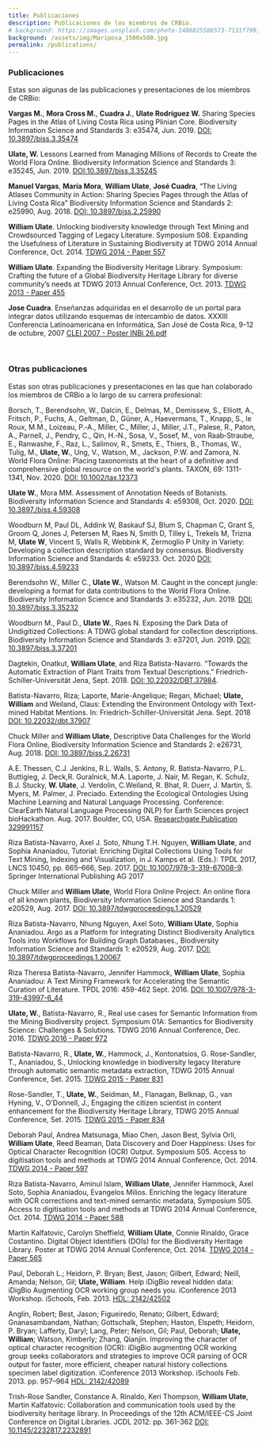 ```yaml
---
title: Publicaciones
description: Publicaciones de los miembros de CRBio.
# background: https://images.unsplash.com/photo-1486825586573-7131f7991bdd?auto=format&w=2000
background: /assets/img/Mariposa_1500x500.jpg
permalink: /publications/
---
```


### Publicaciones

Estas son algunas de las publicaciones y presentaciones de los miembros de CRBio:

**Vargas M.**, **Mora Cross M.**, **Cuadra J.**, **Ulate Rodríguez W.** Sharing Species Pages in the Atlas of Living Costa Rica using Plinian Core. Biodiversity Information Science and Standards 3: e35474, Jun. 2019. [DOI: 10.3897/biss.3.35474](https://doi.org/10.3897/biss.3.35474)

**Ulate, W.** Lessons Learned from Managing Millions of Records to Create the World Flora Online. Biodiversity Information Science and Standards 3: e35245, Jun. 2019. [DOI:10.3897/biss.3.35245](https://doi.org/10.3897/biss.3.35245)

**Manuel Vargas**, **María Mora**, **William Ulate**, **José Cuadra**, “The Living Atlases Community in Action: Sharing Species Pages through the Atlas of Living Costa Rica” Biodiversity Information Science and Standards 2: e25990, Aug. 2018. [DOI: 10.3897/biss.2.25990](https://doi.org/10.3897/biss.2.25990)

**William Ulate**. Unlocking biodiversity knowledge through Text Mining and Crowdsourced Tagging of Legacy Literature.  Symposium S08. Expanding the Usefulness of Literature in Sustaining Biodiversity at TDWG 2014 Annual Conference, Oct. 2014. [TDWG 2014 - Paper 557](https://mbgocs.mobot.org/index.php/tdwg/2014/paper/view/557)

**William Ulate**. Expanding the Biodiversity Heritage Library.  Symposium: Crafting the future of a Global Biodiversity Heritage Library for diverse community’s needs at TDWG 2013 Annual Conference, Oct. 2013. [TDWG 2013 - Paper 455](https://mbgocs.mobot.org/index.php/tdwg/2013/paper/view/455) 

**Jose Cuadra**. Enseñanzas adquiridas en el desarrollo de un portal para integrar datos utilizando esquemas de intercambio de datos.
XXXIII Conferencia Latinoamericana en Informática, San José de Costa Rica, 9-12 de octubre, 2007 [CLEI 2007 - Poster INBi 26.pdf](http://clei.org/clei2007/proceedings/documentos/posters/inbi/inbi_26.pdf)

&nbsp;  

### Otras publicaciones

Estas son otras publicaciones y presentaciones en las que han colaborado los miembros de CRBio a lo largo de su carrera profesional:

Borsch, T., Berendsohn, W., Dalcin, E., Delmas, M., Demissew, S., Elliott, A., Fritsch, P., Fuchs, A., Geltman, D., Güner, A., Haevermans, T., Knapp, S., le Roux, M.M., Loizeau, P.‐A., Miller, C., Miller, J., Miller, J.T., Palese, R., Paton, A., Parnell, J., Pendry, C., Qin, H.‐N., Sosa, V., Sosef, M., von Raab‐Straube, E., Ranwashe, F., Raz, L., Salimov, R., Smets, E., Thiers, B., Thomas, W., Tulig, M., **Ulate, W.**, Ung, V., Watson, M., Jackson, P.W. and Zamora, N. World Flora Online: Placing taxonomists at the heart of a definitive and comprehensive global resource on the world's plants. TAXON, 69: 1311-1341, Nov. 2020. [DOI: 10.1002/tax.12373](https://doi.org/10.1002/tax.12373)

**Ulate W.**, Mora MM. Assessment of Annotation Needs of Botanists. Biodiversity Information Science and Standards 4: e59308, Oct. 2020. [DOI: 10.3897./biss.4.59308](https://doi.org/10.3897/biss.4.59308)

Woodburn M, Paul DL, Addink W, Baskauf SJ, Blum S, Chapman C, Grant S, Groom Q, Jones J, Petersen M, Raes N, Smith D, Tilley L, Trekels M, Trizna M, **Ulate W**, Vincent S, Walls R, Webbink K, Zermoglio P Unity in Variety: Developing a collection description standard by consensus. Biodiversity Information Science and Standards 4: e59233. Oct. 2020 [DOI: 10.3897/biss.4.59233](https://doi.org/10.3897/biss.4.59233)

Berendsohn W., Miller C., **Ulate W.**, Watson M. Caught in the concept jungle: developing a format for data contributions to the World Flora Online. Biodiversity Information Science and Standards 3: e35232, Jun. 2019. [DOI: 10.3897/biss.3.35232](https://doi.org/10.3897/biss.3.35232)

Woodburn M., Paul D., **Ulate W.**, Raes N. Exposing the Dark Data of Undigitized Collections: A TDWG global standard for collection descriptions. Biodiversity Information Science and Standards 3: e37201, Jun. 2019. [DOI: 10.3897/biss.3.37201](https://doi.org/10.3897/biss.3.37201)

Dagtekin, Onatkut, **William Ulate**, and Riza Batista-Navarro. “Towards the Automatic Extraction of Plant Traits from Textual Descriptions.” Friedrich-Schiller-Universität Jena, Sept. 2018. [DOI: 10.22032/DBT.37984](https://doi.org/10.22032/DBT.37984).

Batista-Navarro, Riza; Laporte, Marie-Angelique; Regan, Michael; **Ulate, William** and Weiland, Claus: Extending the Environment Ontology with Text-mined Habitat Mentions. In: Friedrich-Schiller-Universität Jena. Sept. 2018 [DOI: 10.22032/dbt.37907](https://doi.org/10.22032/dbt.37907) 

Chuck Miller and **William Ulate**, Descriptive Data Challenges for the World Flora Online, Biodiversity Information Science and Standards 2: e26731, Aug. 2018. [DOI: 10.3897/biss.2.26731](https://doi.org/10.3897/biss.2.26731)

A.E. Thessen, C.J. Jenkins, R.L. Walls, S. Antony, R. Batista-Navarro, P.L. Buttigieg, J. Deck,R. Guralnick, M.A. Laporte, J. Nair, M. Regan, K. Schulz, B.J. Stucky, **W. Ulate**, J. Verdolin, C.Weiland, R. Bhat, R. Duerr, J. Martin, S. Myers, M. Palmer, J. Preciado.  Extending the Ecological Ontologies Using Machine Learning and Natural Language Processing.  Conference: ClearEarth Natural Language Processing (NLP) for Earth Sciences project bioHackathon.  Aug. 2017. Boulder, CO, USA. [Researchgate Publication 329991157](https://www.researchgate.net/publication/329991157)

Riza Batista-Navarro, Axel J. Soto, Nhung T.H. Nguyen, **William Ulate**, and Sophia Ananiadou, Tutorial: Enriching Digital Collections Using Tools for Text Mining, Indexing and Visualization, in J. Kamps et al. (Eds.): TPDL 2017, LNCS 10450, pp. 665–666, Sep. 2017. 
[DOI: 10.1007/978-3-319-67008-9](https://doi.org/10.1007/978-3-319-67008-9).  Springer International Publishing AG 2017

Chuck Miller and **William Ulate**, World Flora Online Project: An online flora of all known plants, Biodiversity Information Science and Standards 1: e20529, Aug. 2017. [DOI:
10.3897/tdwgproceedings.1.20529](https://doi.org/10.3897/tdwgproceedings.1.20529)

Riza Batista-Navarro, Nhung Nguyen, Axel Soto, **William Ulate**, Sophia Ananiadou. Argo as a Platform for Integrating Distinct Biodiversity Analytics Tools into Workflows for Building Graph Databases., Biodiversity Information Science and Standards 1: e20529, Aug. 2017. [DOI: 10.3897/tdwgproceedings.1.20067](https://doi.org/10.3897/tdwgproceedings.1.20067) 

Riza Theresa Batista-Navarro, Jennifer Hammock, **William Ulate**, Sophia Ananiadou: A Text Mining Framework for Accelerating the Semantic Curation of Literature. TPDL 2016: 459-462 Sept. 2016. [DOI: 10.1007/978-3-319-43997-6_44](https://doi.org/10.1007/978-3-319-43997-6_44)

**Ulate, W.**, Batista-Navarro, R., Real use cases for Semantic Information from the Mining Biodiversity project. Symposium 01A: Semantics for Biodiversity Science: Challenges & Solutions. TDWG 2016 Annual Conference, Dec. 2016. [TDWG 2016 - Paper 972](https://mbgocs.mobot.org/index.php/tdwg/tdwg2016/paper/view/972) 

Batista-Navarro, R., **Ulate, W.**, Hammock, J., Kontonatsios, G. Rose-Sandler, T., Ananiadou, S., Unlocking knowledge in biodiversity legacy literature through automatic semantic metadata extraction, TDWG 2015 Annual Conference, Set. 2015.  [TDWG 2015 - Paper 831](https://mbgocs.mobot.org/index.php/tdwg/2015/paper/view/831) 

Rose-Sandler, T., **Ulate, W.**, Seidman, M., Flanagan, Belknap, G., van Hyning, V., O'Donnell, J.,  Engaging the citizen scientist in content enhancement for the Biodiversity Heritage Library, TDWG 2015 Annual Conference, Set. 2015.  [TDWG 2015 - Paper 834](https://mbgocs.mobot.org/index.php/tdwg/2015/paper/view/834)

Deborah Paul, Andrea Matsunaga, Miao Chen, Jason Best, Sylvia Orli, **William Ulate**, Reed Beaman, Data Discovery and Doer Happiness: Uses for Optical Character Recognition (OCR) Output.  Symposium S05. Access to digitisation tools and methods at TDWG 2014 Annual Conference, Oct. 2014.  [TDWG 2014 - Paper 597](https://mbgocs.mobot.org/index.php/tdwg/2014/paper/view/597) 

Riza Batista-Navarro, Aminul Islam, **William Ulate**, Jennifer Hammock, Axel Soto, Sophia Ananiadou, Evangelos Milios. Enriching the legacy literature with OCR corrections and text-mined semantic metadata, Symposium S05. Access to digitisation tools and methods at TDWG 2014 Annual Conference, Oct. 2014. [TDWG 2014 - Paper 588](https://mbgocs.mobot.org/index.php/tdwg/2014/paper/view/588)  

Martin Kalfatovic, Carolyn Sheffield, **William Ulate**, Connie Rinaldo, Grace Costantino. Digital Object Identifiers (DOIs) for the Biodiversity Heritage Library.  Poster at TDWG 2014 Annual Conference, Oct. 2014. [TDWG 2014 - Paper 565](https://mbgocs.mobot.org/index.php/tdwg/2014/paper/view/565)

Paul, Deborah L.; Heidorn, P. Bryan; Best, Jason; Gilbert, Edward; Neill, Amanda; Nelson, Gil; **Ulate, William**. Help iDigBio reveal hidden data: iDigBio Augmenting OCR working group needs you.  iConference 2013 Workshop. iSchools, Feb. 2013.  [HDL: 2142/42502](http://hdl.handle.net/2142/42502) 

Anglin, Robert; Best, Jason; Figueiredo, Renato; Gilbert, Edward; Gnanasambandam, Nathan; Gottschalk, Stephen; Haston, Elspeth; Heidorn, P. Bryan; Lafferty, Daryl; Lang, Peter; Nelson, Gil; Paul, Deborah; **Ulate, William**;  Watson, Kimberly; Zhang, Qianjin. Improving the character of optical character recognition (OCR): iDigBio augmenting OCR working group seeks collaborators and strategies to improve OCR parsing of OCR output for faster, more efficient, cheaper natural history collections specimen label digitization. iConference 2013 Workshop. iSchools Feb. 2013. pp. 957–964 [HDL: 2142/42089](http://hdl.handle.net/2142/42089)

Trish-Rose Sandler, Constance A. Rinaldo, Keri Thompson, **William Ulate**, Martin Kalfatovic:
Collaboration and communication tools used by the biodiversity heritage library. In Proceedings of the 12th ACM/IEEE-CS Joint Conference on Digital Libraries. JCDL 2012: pp. 361-362 [DOI: 10.1145/2232817.2232891](https://doi.org/10.1145/2232817.2232891)

